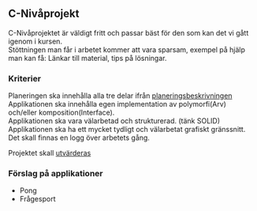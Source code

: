 ## C-Nivåprojekt

C-Nivåprojektet är väldigt fritt och passar bäst för den som kan det vi gått igenom i kursen.</br>
Stöttningen man får i arbetet kommer att vara sparsam, exempel på hjälp man kan få: Länkar till material, tips på lösningar.</br>

### Kriterier

Planeringen ska innehålla alla tre delar ifrån [planeringsbeskrivningen](Planering.md)</br>
Applikationen ska innehålla egen implementation av polymorfi(Arv) och/eller komposition(Interface).</br>
Applikationen ska vara välarbetad och strukturerad. (tänk SOLID)</br>
Applikationen ska ha ett mycket tydligt och välarbetat grafiskt gränssnitt.</br>
Det skall finnas en logg över arbetets gång.

Projektet skall [utvärderas](Utvärdering.md)

### Förslag på applikationer

* Pong</br>
* Frågesport</br>
